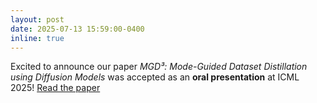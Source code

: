 ```yaml
---
layout: post
date: 2025-07-13 15:59:00-0400
inline: true
---
```


Excited to announce our paper *MGD³: Mode-Guided Dataset Distillation using Diffusion Models* was accepted as an **oral presentation** at ICML 2025! [Read the paper](https://jachansantiago.com/mode-guided-distillation/)